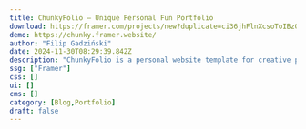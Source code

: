 ```yaml
---
title: ChunkyFolio — Unique Personal Fun Portfolio
download: https://framer.com/projects/new?duplicate=ci36jhFlnXcsoToIBzOh&via=gadzinski_&duplicateType=siteTemplate
demo: https://chunky.framer.website/
author: "Filip Gadziński"
date: 2024-11-30T08:29:39.842Z
description: "ChunkyFolio is a personal website template for creative people that want to stand out among other minimal websites, with a memorable and unique site. It's build in easy way, perfect for Framer newbies, contains everything you need."
ssg: ["Framer"]
css: []
ui: []
cms: []
category: [Blog,Portfolio]
draft: false
---
```


